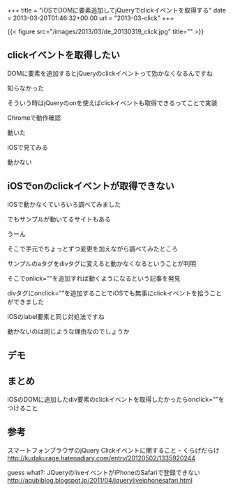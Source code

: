 +++
title = "iOSでDOMに要素追加してjQueryでclickイベントを取得する"
date = 2013-03-20T01:46:32+00:00
url = "2013-03-click"
+++

{{< figure src="/images/2013/03/de_20130319_click.jpg" title="" >}}

## clickイベントを取得したい

DOMに要素を追加するとjQueryのclickイベントって効かなくなるんですね

知らなかった

そういう時はjQueryのonを使えばclickイベントも取得できるってことで実装

Chromeで動作確認

動いた

iOSで見てみる

動かない

## iOSでonのclickイベントが取得できない

iOSで動かなくていろいろ調べてみました

でもサンプルが動いてるサイトもある

うーん

そこで手元でちょっとずつ変更を加えながら調べてみたところ

サンプルのaタグをdivタグに変えると動かなくなるということが判明

そこでonlick=&#8221;&#8221;を追加すれば動くようになるという記事を発見

divタグにonclick=&#8221;&#8221;を追加することでiOSでも無事にclickイベントを拾うことができました

iOSのlabel要素と同じ対処法ですね

動かないのは同じような理由なのでしょうか

## デモ

## まとめ

iOSのDOMに追加したdiv要素のclickイベントを取得したかったらonclick=&#8221;&#8221;をつけること

## 参考

スマートフォンブラウザのjQuery Clickイベントに関すること &#8211; くらげだらけ  
<http://kudakurage.hatenadiary.com/entry/20120502/1335920244>

guess what?: JQueryのliveイベントがiPhoneのSafariで登録できない  
<http://aqubiblog.blogspot.jp/2011/04/jqueryliveiphonesafari.html>